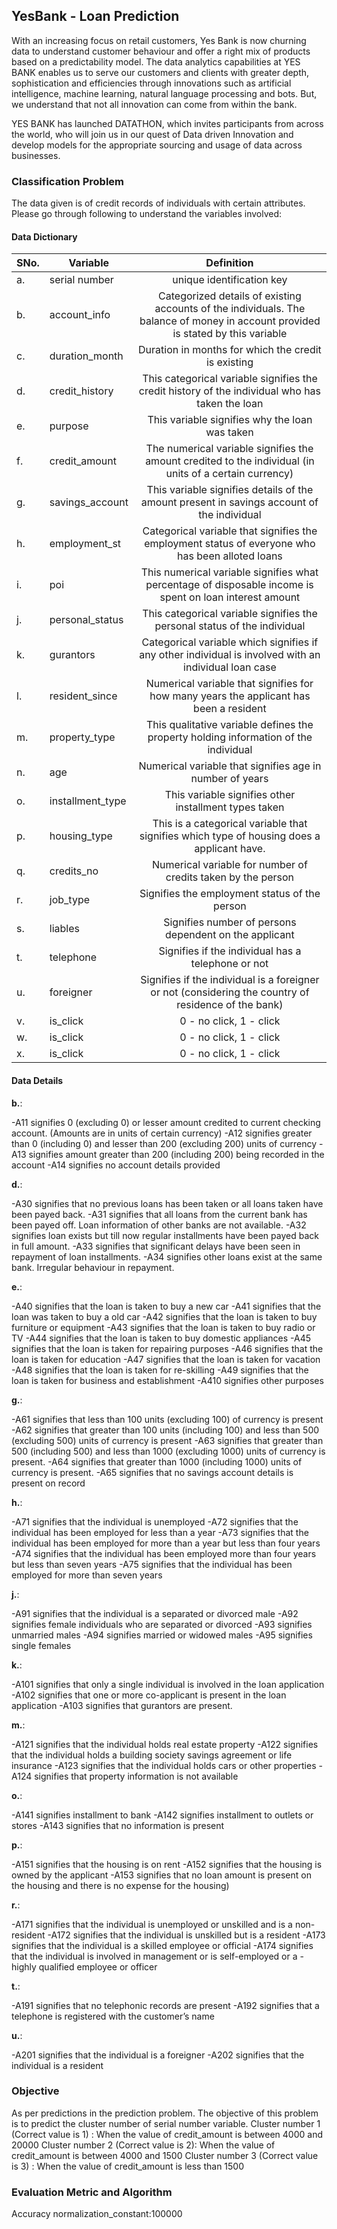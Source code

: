 ## YesBank - Loan Prediction

With an increasing focus on retail customers, Yes Bank is now churning data to understand customer behaviour and offer a right mix of products based on a predictability model.
The data analytics capabilities at YES BANK enables us to serve our customers and clients with greater depth, sophistication and efficiencies through innovations such as artificial intelligence, machine learning, natural language processing and bots. But, we understand that not all innovation can come from within the bank.

YES BANK has launched DATATHON, which invites participants from across the world, who will join us in our quest of Data driven Innovation and develop models for the appropriate sourcing and usage of data across businesses.

### Classification Problem

The data given is of credit records of individuals with certain attributes. Please go through following to understand the variables involved:

#### Data Dictionary
| SNo.	| Variable	| Definition	|
| ------------- | ------------- |:-------------:|
| a. | serial number	| unique identification key |
| b. |account_info	| Categorized details of existing accounts of the individuals. The balance of money in account provided is stated by this variable	|
| c. | duration_month	| Duration in months for which the credit is existing	|
| d. | credit_history	| This categorical variable signifies the credit history of the individual who has taken the loan	|
| e. | purpose	| This variable signifies why the loan was taken	|
| f. | credit_amount	| The numerical variable signifies the amount credited to the individual (in units of a certain currency)	|
| g. | savings_account	| This variable signifies details of the amount present in savings account of the individual	|
| h. | employment_st	| Categorical variable that signifies the employment status of everyone who has been alloted loans	|
| i. | poi	| This numerical variable signifies what percentage of disposable income is spent on loan interest amount	|
| j. | personal_status	| This categorical variable signifies the personal status of the individual	|
| k. | gurantors	| Categorical variable which signifies if any other individual is involved with an individual loan case	|
| l. | resident_since	| Numerical variable that signifies for how many years the applicant has been a resident	|
| m. | property_type	| This qualitative variable defines the property holding information of the individual	|
| n. | age	| Numerical variable that signifies age in number of years	|
| o. | installment_type	| This variable signifies other installment types taken	|
| p. | housing_type	| This is a categorical variable that signifies which type of housing does a applicant have.	|
| q. | credits_no	| Numerical variable for number of credits taken by the person	|
| r. | job_type	| Signifies the employment status of the person	|
| s. | liables	| Signifies number of persons dependent on the applicant	|
| t. | telephone	| Signifies if the individual has a telephone or not	|
| u. | foreigner	| Signifies if the individual is a foreigner or not (considering the country of residence of the bank)	|
| v. | is_click	| 0 - no click, 1 - click	|
| w. | is_click	| 0 - no click, 1 - click	|
| x. | is_click	| 0 - no click, 1 - click	|


#### Data Details
**b.**:

-A11 signifies 0 (excluding 0) or lesser amount credited to current checking account. (Amounts       are in units of certain currency)
-A12 signifies greater than 0 (including 0) and lesser than 200 (excluding 200) units of currency
-A13 signifies amount greater than 200 (including 200) being recorded in the account
-A14 signifies no account details provided
 
**d.**:

-A30 signifies that no previous loans has been taken or all loans taken have been payed back.
-A31 signifies that all loans from the current bank has been payed off. Loan information of other banks are not available.
-A32 signifies loan exists but till now regular installments have been payed back in full amount.
-A33  signifies that significant delays have been seen in repayment of loan installments.
-A34 signifies other loans exist at the same bank. Irregular behaviour in repayment.

**e.**:

-A40 signifies that the loan is taken to buy a new car
-A41 signifies that the loan was taken to buy a old car 
-A42 signifies that the loan is taken to buy furniture or equipment
-A43 signifies that the loan is taken to buy radio or TV
-A44 signifies that the loan is taken to buy domestic appliances
-A45 signifies that the loan is taken for repairing purposes
-A46 signifies that the loan is taken for education
-A47 signifies that the loan is taken for vacation
-A48 signifies that the loan is taken for re-skilling
-A49 signifies that the loan is taken for business and establishment
-A410 signifies other purposes

**g.**:

-A61 signifies that less than 100 units (excluding 100) of currency is present
-A62 signifies that greater than 100 units (including 100) and less than 500 (excluding 500) units of currency is present
-A63 signifies that greater than 500 (including 500) and less than 1000 (excluding 1000) units of currency is present.
-A64 signifies that greater than 1000 (including 1000) units of currency is present.
-A65 signifies that no savings account details is present on record

**h.**:

-A71 signifies that the individual is unemployed
-A72 signifies that the individual has been employed for less than a year
-A73 signifies that the individual has been employed for more than a year but less than four years
-A74 signifies that the individual has been employed more than four years but less than seven years
-A75 signifies that the individual has been employed for more than seven years


**j.**:

-A91 signifies that the individual is a separated or divorced male
-A92 signifies female individuals who are separated or divorced
-A93 signifies unmarried males
-A94 signifies married or widowed males
-A95 signifies single females

**k.**:

-A101 signifies that only a single individual is involved in the loan application
-A102 signifies that one or more co-applicant is present in the loan application
-A103 signifies that gurantors are present.

**m.**:

-A121 signifies that the individual holds real estate property
-A122 signifies that the individual holds a building society savings agreement or life insurance
-A123 signifies that the individual holds cars or other properties
-A124 signifies that property information is not available

**o.**:

-A141 signifies installment to bank
-A142 signifies installment to outlets or stores
-A143 signifies that no information is present

**p.**:

-A151 signifies that the housing is on rent
-A152 signifies that the housing is owned by the applicant
-A153 signifies that no loan amount is present on the housing and there is no expense for the housing) 

**r.**:

-A171 signifies that the individual is unemployed or unskilled and is a non-resident
-A172 signifies that the individual is unskilled but is a resident
-A173 signifies that the individual is a skilled employee or official
-A174 signifies that the individual is involved in management or is self-employed or a 
-highly qualified employee or officer

**t.**:

-A191 signifies that no telephonic records are present
-A192 signifies that a telephone is registered with the customer’s name

**u.**:

-A201 signifies that the individual is a foreigner
-A202  signifies that the individual is a resident


### Objective

As per predictions in the prediction problem. The objective of this problem is to predict the cluster number of serial number variable. 
Cluster number 1 (Correct value is 1) : When the value of credit_amount is between 4000 and 20000 
Cluster number 2 (Correct value is 2): When the value of credit_amount is between 4000 and 1500 
Cluster number 3 (Correct value is 3) : When the value of credit_amount is less than 1500

### Evaluation Metric and Algorithm
Accuracy
normalization_constant:100000
